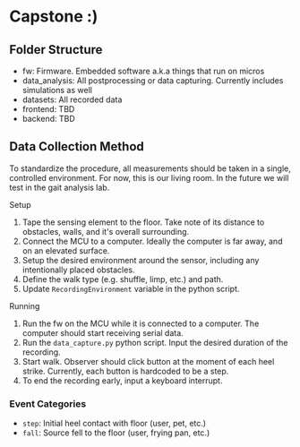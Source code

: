 # Capstone :)

## Folder Structure
- fw: Firmware. Embedded software a.k.a things that run on micros
- data_analysis: All postprocessing or data capturing. Currently includes simulations as well
- datasets: All recorded data
- frontend: TBD
- backend: TBD


## Data Collection Method
To standardize the procedure, all measurements should be taken in a single, controlled environment.
For now, this is our living room. In the future we will test in the gait analysis lab. 

Setup
1. Tape the sensing element to the floor. Take note of its distance to obstacles, walls, and it's overall surrounding.
2. Connect the MCU to a computer. Ideally the computer is far away, and on an elevated surface.
3. Setup the desired environment around the sensor, including any intentionally placed obstacles.
4. Define the walk type (e.g. shuffle, limp, etc.) and path.
5. Update `RecordingEnvironment` variable in the python script.

Running
1. Run the fw on the MCU while it is connected to a computer. The computer should start receiving serial data.
2. Run the `data_capture.py` python script. Input the desired duration of the recording.
3. Start walk. Observer should click button at the moment of each heel strike. Currently, each button is hardcoded to be a step.
4. To end the recording early, input a keyboard interrupt.  

### Event Categories
- `step`: Initial heel contact with floor (user, pet, etc.)
- `fall`: Source fell to the floor (user, frying pan, etc.)